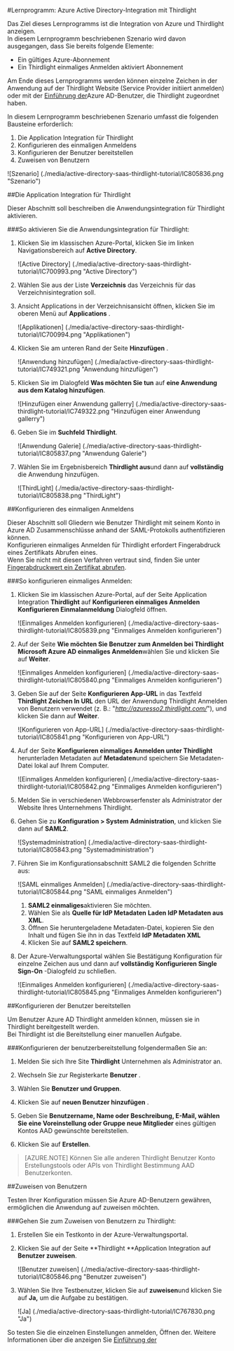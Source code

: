 <properties 
    pageTitle="Lernprogramm: Azure Active Directory-Integration mit Thirdlight | Microsoft Azure" 
    description="Erfahren Sie, wie mit Thirdlight in Azure Active Directory-auf automatisierte Bereitstellung und mehr!" 
    services="active-directory" 
    authors="jeevansd"  
    documentationCenter="na" 
    manager="femila"/>
<tags 
    ms.service="active-directory" 
    ms.devlang="na" 
    ms.topic="article" 
    ms.tgt_pltfrm="na" 
    ms.workload="identity" 
    ms.date="09/11/2016" 
    ms.author="jeedes" />

#<a name="tutorial-azure-active-directory-integration-with-thirdlight"></a>Lernprogramm: Azure Active Directory-Integration mit Thirdlight
  
Das Ziel dieses Lernprogramms ist die Integration von Azure und Thirdlight anzeigen.  
In diesem Lernprogramm beschriebenen Szenario wird davon ausgegangen, dass Sie bereits folgende Elemente:

-   Ein gültiges Azure-Abonnement
-   Ein Thirdlight einmaliges Anmelden aktiviert Abonnement
  
Am Ende dieses Lernprogramms werden können einzelne Zeichen in der Anwendung auf der Thirdlight Website (Service Provider initiiert anmelden) oder mit der [Einführung der](active-directory-saas-access-panel-introduction.md)Azure AD-Benutzer, die Thirdlight zugeordnet haben.
  
In diesem Lernprogramm beschriebenen Szenario umfasst die folgenden Bausteine erforderlich:

1.  Die Application Integration für Thirdlight
2.  Konfigurieren des einmaligen Anmeldens
3.  Konfigurieren der Benutzer bereitstellen
4.  Zuweisen von Benutzern

![Szenario] (./media/active-directory-saas-thirdlight-tutorial/IC805836.png "Szenario")

##<a name="enabling-the-application-integration-for-thirdlight"></a>Die Application Integration für Thirdlight
  
Dieser Abschnitt soll beschreiben die Anwendungsintegration für Thirdlight aktivieren.

###<a name="to-enable-the-application-integration-for-thirdlight-perform-the-following-steps"></a>So aktivieren Sie die Anwendungsintegration für Thirdlight:

1.  Klicken Sie im klassischen Azure-Portal, klicken Sie im linken Navigationsbereich auf **Active Directory**.

    ![Active Directory] (./media/active-directory-saas-thirdlight-tutorial/IC700993.png "Active Directory")

2.  Wählen Sie aus der Liste **Verzeichnis** das Verzeichnis für das Verzeichnisintegration soll.

3.  Ansicht Applications in der Verzeichnisansicht öffnen, klicken Sie im oberen Menü auf **Applications** .

    ![Applikationen] (./media/active-directory-saas-thirdlight-tutorial/IC700994.png "Applikationen")

4.  Klicken Sie am unteren Rand der Seite **Hinzufügen** .

    ![Anwendung hinzufügen] (./media/active-directory-saas-thirdlight-tutorial/IC749321.png "Anwendung hinzufügen")

5.  Klicken Sie im Dialogfeld **Was möchten Sie tun** auf **eine Anwendung aus dem Katalog hinzufügen**.

    ![Hinzufügen einer Anwendung gallerry] (./media/active-directory-saas-thirdlight-tutorial/IC749322.png "Hinzufügen einer Anwendung gallerry")

6.  Geben Sie im **Suchfeld** **Thirdlight**.

    ![Anwendung Galerie] (./media/active-directory-saas-thirdlight-tutorial/IC805837.png "Anwendung Galerie")

7.  Wählen Sie im Ergebnisbereich **Thirdlight aus**und dann auf **vollständig** die Anwendung hinzufügen.

    ![ThirdLight] (./media/active-directory-saas-thirdlight-tutorial/IC805838.png "ThirdLight")

##<a name="configuring-single-sign-on"></a>Konfigurieren des einmaligen Anmeldens
  
Dieser Abschnitt soll Gliedern wie Benutzer Thirdlight mit seinem Konto in Azure AD Zusammenschlüsse anhand der SAML-Protokolls authentifizieren können.  
Konfigurieren einmaliges Anmelden für Thirdlight erfordert Fingerabdruck eines Zertifikats Abrufen eines.  
Wenn Sie nicht mit diesen Verfahren vertraut sind, finden Sie unter [Fingerabdruckwert ein Zertifikat abrufen](http://youtu.be/YKQF266SAxI).

###<a name="to-configure-single-sign-on-perform-the-following-steps"></a>So konfigurieren einmaliges Anmelden:

1.  Klicken Sie im klassischen Azure-Portal, auf der Seite Application Integration **Thirdlight** auf **Konfigurieren einmaliges Anmelden** **Konfigurieren Einmalanmeldung** Dialogfeld öffnen.

    ![Einmaliges Anmelden konfigurieren] (./media/active-directory-saas-thirdlight-tutorial/IC805839.png "Einmaliges Anmelden konfigurieren")

2.  Auf der Seite **Wie möchten Sie Benutzer zum Anmelden bei Thirdlight** **Microsoft Azure AD einmaliges Anmelden**wählen Sie und klicken Sie auf **Weiter**.

    ![Einmaliges Anmelden konfigurieren] (./media/active-directory-saas-thirdlight-tutorial/IC805840.png "Einmaliges Anmelden konfigurieren")

3.  Geben Sie auf der Seite **Konfigurieren App-URL** in das Textfeld **Thirdlight Zeichen In URL** den URL der Anwendung Thirdlight Anmelden von Benutzern verwendet (z. B.: "*http://azuresso2.thirdlight.com/*"), und klicken Sie dann auf **Weiter**.

    ![Konfigurieren von App-URL] (./media/active-directory-saas-thirdlight-tutorial/IC805841.png "Konfigurieren von App-URL")

4.  Auf der Seite **Konfigurieren einmaliges Anmelden unter Thirdlight** herunterladen Metadaten auf **Metadaten**und speichern Sie Metadaten-Datei lokal auf Ihrem Computer.

    ![Einmaliges Anmelden konfigurieren] (./media/active-directory-saas-thirdlight-tutorial/IC805842.png "Einmaliges Anmelden konfigurieren")

5.  Melden Sie in verschiedenen Webbrowserfenster als Administrator der Website Ihres Unternehmens Thirdlight.

6.  Gehen Sie zu **Konfiguration \> System Administration**, und klicken Sie dann auf **SAML2**.

    ![Systemadministration] (./media/active-directory-saas-thirdlight-tutorial/IC805843.png "Systemadministration")

7.  Führen Sie im Konfigurationsabschnitt SAML2 die folgenden Schritte aus:

    ![SAML einmaliges Anmelden] (./media/active-directory-saas-thirdlight-tutorial/IC805844.png "SAML einmaliges Anmelden")

    1.  **SAML2 einmaliges**aktivieren Sie möchten.
    2.  Wählen Sie als **Quelle für IdP Metadaten** **Laden IdP Metadaten aus XML**.
    3.  Öffnen Sie heruntergeladene Metadaten-Datei, kopieren Sie den Inhalt und fügen Sie ihn in das Textfeld **IdP Metadaten XML**
    4.  Klicken Sie auf **SAML2 speichern**.

8.  Der Azure-Verwaltungsportal wählen Sie Bestätigung Konfiguration für einzelne Zeichen aus und dann auf **vollständig** **Konfigurieren Single Sign-On** -Dialogfeld zu schließen.

    ![Einmaliges Anmelden konfigurieren] (./media/active-directory-saas-thirdlight-tutorial/IC805845.png "Einmaliges Anmelden konfigurieren")

##<a name="configuring-user-provisioning"></a>Konfigurieren der Benutzer bereitstellen
  
Um Benutzer Azure AD Thirdlight anmelden können, müssen sie in Thirdlight bereitgestellt werden.  
Bei Thirdlight ist die Bereitstellung einer manuellen Aufgabe.

###<a name="to-configure-user-provisioning-perform-the-following-steps"></a>Konfigurieren der benutzerbereitstellung folgendermaßen Sie an:

1.  Melden Sie sich Ihre Site **Thirdlight** Unternehmen als Administrator an.

2.  Wechseln Sie zur Registerkarte **Benutzer** .

3.  Wählen Sie **Benutzer und Gruppen**.

4.  Klicken Sie auf **neuen Benutzer hinzufügen** .

5.  Geben Sie **Benutzername, Name oder Beschreibung, E-Mail, wählen Sie eine Voreinstellung oder Gruppe neue Mitglieder** eines gültigen Kontos AAD gewünschte bereitstellen.

6.  Klicken Sie auf **Erstellen**.

>[AZURE.NOTE] Können Sie alle anderen Thirdlight Benutzer Konto Erstellungstools oder APIs von Thirdlight Bestimmung AAD Benutzerkonten.

##<a name="assigning-users"></a>Zuweisen von Benutzern
  
Testen Ihrer Konfiguration müssen Sie Azure AD-Benutzern gewähren, ermöglichen die Anwendung auf zuweisen möchten.

###<a name="to-assign-users-to-thirdlight-perform-the-following-steps"></a>Gehen Sie zum Zuweisen von Benutzern zu Thirdlight:

1.  Erstellen Sie ein Testkonto in der Azure-Verwaltungsportal.

2.  Klicken Sie auf der Seite **Thirdlight **Application Integration auf **Benutzer zuweisen**.

    ![Benutzer zuweisen] (./media/active-directory-saas-thirdlight-tutorial/IC805846.png "Benutzer zuweisen")

3.  Wählen Sie Ihre Testbenutzer, klicken Sie auf **zuweisen**und klicken Sie auf **Ja,** um die Aufgabe zu bestätigen.

    ![Ja] (./media/active-directory-saas-thirdlight-tutorial/IC767830.png "Ja")
  
So testen Sie die einzelnen Einstellungen anmelden, Öffnen der. Weitere Informationen über die anzeigen Sie [Einführung der](active-directory-saas-access-panel-introduction.md)
